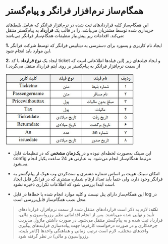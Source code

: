 # همگام‌ساز نرم‌افزار فرانگر و پیام‌گستر

این همگام‌ساز کلیه قراردادهای ثبت شده در نرم‌افزار فرانگر که شامل بلیط‌های خریداری شده توسط مشتریان می‌باشد، را در قالب یک **قرارداد** به پیام‌گستر منتقل می‌کند. اقدامات زیر پیش‌نیاز تنظیمات همگام‌ساز فرانگر می‌باشد:

**1.**    ایجاد نام کاربری و پسورد برای دسترسی به دیتابیس فرانگر که توسط شرکت فرانگر این موارد باید انجام شود.

**2.**    ایجاد یک **نوع قرارداد** با کد ticket و ایجاد فیلدهای زیر (این فیلدها اطلاعاتی است که از سمت نرم‌افزار فرانگر به پیام‌گستر بر روی آیتم قرارداد منتقل می‌گردد.) 

![](faranegar.jpg)

- این سینک به‌صورت لحظه‌ای نبوده و در **یک‌زمان مشخص** که در تنظیمات فایل config مرتبط همگام‌ساز انجام می‌شود. به عبارتی هر 24 ساعت یکبار انجام می‌شود.

- امکان سینک هویت بر اساس شماره مشتری و ست‌کردن وب هوک از پیام‌گستر به فرانگر وجود دارد، ولی حتماً باید تعداد ارقام شماره مشتری که در فرانگر قابل ایجاد است ابتدا بررسی شود که اطلاعات تکراری ذخیره نشود. 

- این همگام‌ساز دارای پنل نیست و کلیه موارد انجام شده یا خطاها در فایل log در محل نصب همگام‌ساز قابل‌بررسی است.

> **نکته:** لازم به ذکر است قراردادهای منتقل شده از سمت نرم‌افزار، قراردادهای تأیید و نهایی شده می‌باشند. پس از انجام اقداماتی نظیر رزرواسیون و مالی، قرارداد ثبت شده و به پیام‌گستر منتقل می‌شود.  در صورت داشتن ماژول مدیریت چرخه‌کاری و در صورت درخواست کارفرما جهت پیاده‌سازی فرایندهای پیگیری واحدهای مختلف، لازم است ترتیب زمانی و هماهنگی واحدها (کانتر بلیت، رزرواسیون و مالی) در نظر گرفته شود.
